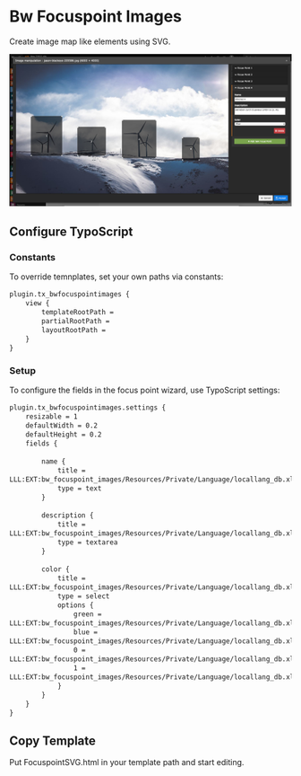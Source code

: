 # Bw Focuspoint Images

Create image map like elements using SVG.

![Example Image](Documentation/preview.png)

## Configure TypoScript

### Constants

To override temnplates, set your own paths via constants:

```typo3_typoscript
plugin.tx_bwfocuspointimages {
	view {
		templateRootPath =
		partialRootPath =
		layoutRootPath =
	}
}
```

### Setup

To configure the fields in the focus point wizard, use TypoScript settings:

```typo3_typoscript
plugin.tx_bwfocuspointimages.settings {
    resizable = 1
    defaultWidth = 0.2
    defaultHeight = 0.2
    fields {

        name {
            title = LLL:EXT:bw_focuspoint_images/Resources/Private/Language/locallang_db.xlf:wizard.single_point.field.name.title
            type = text
        }

        description {
            title = LLL:EXT:bw_focuspoint_images/Resources/Private/Language/locallang_db.xlf:wizard.single_point.field.description.title
            type = textarea
        }

        color {
            title = LLL:EXT:bw_focuspoint_images/Resources/Private/Language/locallang_db.xlf:wizard.single_point.field.color.title
            type = select
            options {
                green = LLL:EXT:bw_focuspoint_images/Resources/Private/Language/locallang_db.xlf:wizard.single_point.field.color.options.green.title
                blue = LLL:EXT:bw_focuspoint_images/Resources/Private/Language/locallang_db.xlf:wizard.single_point.field.color.options.blue.title
                0 = LLL:EXT:bw_focuspoint_images/Resources/Private/Language/locallang_db.xlf:wizard.single_point.field.color.options.0.title
                1 = LLL:EXT:bw_focuspoint_images/Resources/Private/Language/locallang_db.xlf:wizard.single_point.field.color.options.1.title
            }
        }
    }
}
```

## Copy Template

Put FocuspointSVG.html in your template path and start editing.
